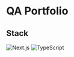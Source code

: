 # QA Portfolio

## Stack

![Next.js](https://img.shields.io/badge/next.js-black?style=for-the-badge&logo=next.js&logoColor=white)
![TypeScript](https://img.shields.io/badge/Typescript-blue?style=for-the-badge&logo=typescript&logoColor=white)
